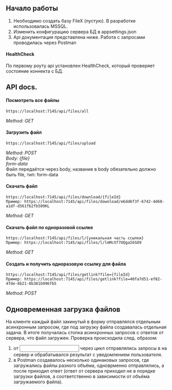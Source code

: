 
## Начало работы
1) Необходимо создать базу FileX (пустую). В разработке использовалась MSSQL.                                                                                           
2) Изменить конфигурацию сервера БД в appsettings.json
3) Api документация представлена ниже. Работа с запросами проводилась через Postman
 
#### HealthCheck
По первому роуту api установлен HealthCheck, который проверяет состояние коннекта с БД.
 
## API docs.
#### Посмотреть все файлы
```
https://localhost:7145/api/files/all
```
*Method: GET*


#### Загрузить файл
```
https://localhost:7145/api/files/upload
```
*Method: POST*                                                                                                                                                        
*Body: {file}*                                                                                                                                                        
*form-data*                                                                                                                                                             
Файл передаётся через body, название в body обязательно должно быть file, тип: form-data


#### Скачать файл
```
https://localhost:7145/api/files/download/{fileId}
Пример: https://localhost:7145/api/files/download/e6dd6f3f-6742-4d60-a1df-d561fb2fb509KL
```
*Method: GET*


#### Скачать файл по одноразовой ссылке
```
https://localhost:7145/api/files/l/{уникальная часть ссылки}
Пример: https://localhost:7145/api/files/l/lmMcXf7UQgaI6SO9
```
*Method: GET*


#### Создать и получить одноразовую ссылку для файла
```
https://localhost:7145/api/files/getlink?file={fileId}
Пример: https://localhost:7145/api/files/getlink?file=40fa7d51-ef82-4fde-8b21-8b381b996fb5
```
*Method: POST*

## Одновременная загрузка файлов
На клиенте каждый файл закинутый в форму отправлялся отдельным асинхронным запросом, где под загрузку файла создавалась отдельная задача. В итоге получалась стопка асинхронных запросов с ответов от сервера, что файл загружен. Проверка происходила след. образом: 
1) от <input multiple file/> через цикл отправлялись запросы в на сервер и обрабатывался результат с уведомлением пользователя. 
2) в Postman создавалось несколько одинаковых запросов, где загружались файлы разного объёма, одноврменно отправлялись, а после приходил ответ (ответ от сервера приходил не в порядке загрузки файлов, а соответственно в зависимости от объёма загружаемого файла).

